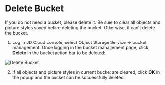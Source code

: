 # Delete Bucket

If you do not need a bucket, please delete it. Be sure to clear all objects and picture styles saved before deleting the bucket. Otherwise, it can’t delete the bucket.

1. Log in JD Cloud console, select Object Storage Service -> bucket management. Once logging in the bucket management page, click **Delete** in the bucket action bar to be deleted:

![Delete Bucket](https://github.com/jdcloudcom/cn/blob/edit/image/Object-Storage-Service/OSS-029.png)

2. If all objects and picture styles in current bucket are cleared, click **OK** in the popup and the bucket can be successfully deleted.
